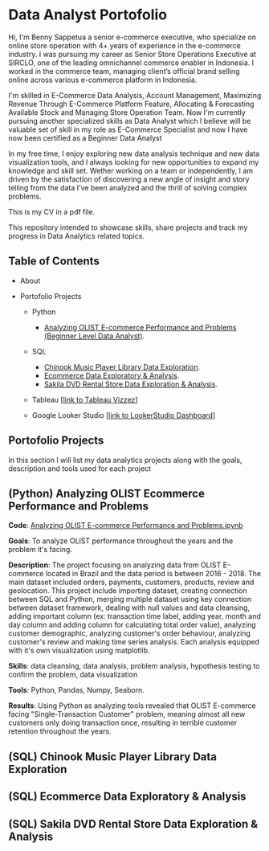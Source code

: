 # Data Analyst Portofolio
Hi, I'm Benny Sappetua a senior e-commerce executive, who specialize on online store operation with 4+ years of experience in the e-commerce industry. I was pursuing my career as Senior Store Operations Executive at SIRCLO, one of the leading omnichannel commerce enabler in Indonesia. I worked in the commerce team, managing client’s official brand selling online across various e-commerce platform in Indonesia.

I'm skilled in E-Commerce Data Analysis, Account Management, Maximizing Revenue Through E-Commerce Platform Feature, Allocating & Forecasting Available Stock and Managing Store Operation Team. Now I'm currently pursuing another specialized skills as Data Analyst which I believe will be valuable set of skill in my role as E-Commerce Specialist and now I have now been certified as a Beginner Data Analyst 

In my free time, I enjoy exploring new data analysis technique and new data visualization tools, and I always looking for new opportunities to expand my knowledge and skill set. Wether working on a team or independently, I am driven by the satisfaction of discovering a new angle of insight and story telling from the data I've been analyzed and the thrill of solving complex problems.

This is my CV in a pdf file.

This repository intended to showcase skills, share projects and track my progress in Data Analytics related topics.

## Table of Contents

- About

- Portofolio Projects
  - Python
    - [Analyzing OLIST E-commerce Performance and Problems (Beginner Level Data Analyst)](#(Python)-Analyzing-OLIST-Ecommerce-Performance-and-Problems).

  - SQL
    - [Chinook Music Player Library Data Exploration](#(SQL)-Chinook-Music-Player-Library-Data-Exploration).
    - [Ecommerce Data Exploratory & Analysis]((SQL)-Ecommerce-Data-Exploratory-&-Analysis).
    - [Sakila DVD Rental Store Data Exploration & Analysis](#(SQL)-Sakila-DVD-Rental-Store-Data-Exploration-&-Analysis).
  
  - Tableau [[link to Tableau Vizzez](https://public.tableau.com/app/profile/benny.sappetua/vizzes)]
 
  - Google Looker Studio [[link to LookerStudio Dashboard](https://lookerstudio.google.com/reporting/0472e6cc-860c-4648-9042-28ceeb4e36a7/page/xzDXE)]


## Portofolio Projects
In this section I will list my data analytics projects along with the goals, description and tools used for each project 

## (Python) Analyzing OLIST Ecommerce Performance and Problems
__Code__: [Analyzing OLIST E-commerce Performance and Problems.ipynb](https://github.com/bennysappetua/Data-Analyst-Portofolio/blob/c89762ffdc57cfab3b1ad8b791e73022a4d9a30b/OLIST%20E-commerce%20Data%20Analysis.ipynb)

__Goals__: To analyze OLIST performance throughout the years and the problem it's facing.

__Description__: The project focusing on analyzing data from OLIST E-commerce located in Brazil and the data period is between 2016 - 2018. The main dataset included orders, payments, customers, products, review and geolocation. This project include importing dataset, creating connection between SQL and Python, merging multiple dataset using key connection between dataset framework, dealing with null values and data cleansing, adding important column (ex: transaction time label, adding year, month and day column and adding column for calculating total order value), analyzing customer demographic, analyzing customer's order behaviour, analyzing customer's review and making time series analysis. Each analysis equipped with it's own visualization using matplotlib.

__Skills__: data cleansing, data analysis, problem analysis, hypothesis testing to confirm the problem, data visualization

__Tools__: Python, Pandas, Numpy, Seaborn.

__Results__: Using Python as analyzing tools revealed that OLIST E-commerce facing "Single-Transaction Customer" problem, meaning almost all new customers only doing transaction once, resulting in terrible customer retention throughout the years.


## (SQL) Chinook Music Player Library Data Exploration


## (SQL) Ecommerce Data Exploratory & Analysis


## (SQL) Sakila DVD Rental Store Data Exploration & Analysis

